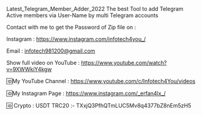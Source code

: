 Latest_Telegram_Member_Adder_2022
The best Tool to add Telegram Active members via User-Name by multi Telegram accounts

Contact with me to get the Password of Zip file on :

Instagram : https://www.instagram.com/infotech4you_/

Email : infotech981200@gmail.com

Show full video on YouTube : https://www.youtube.com/watch?v=9XWWkiY4kgw

🆔My YouTube Channel : https://www.youtube.com/c/Infotech4You/videos

🆔My Instagram Page : https://www.instagram.com/_erfan4lx_/

🆔 Crypto : USDT TRC20 :- TXxjQ3PfhQTmLUC5Mv8q4377bZ8nEm5zH5
